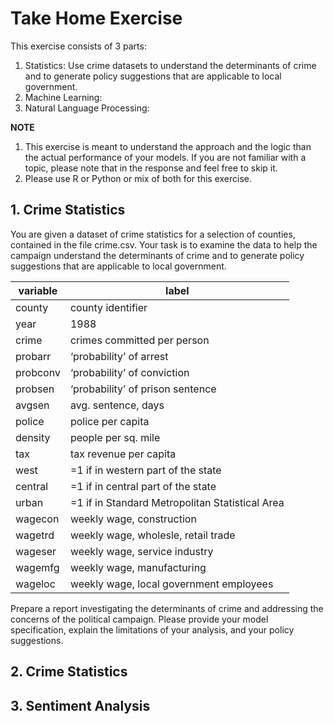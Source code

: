 # Take Home Exercise 

This exercise consists of 3 parts:
1. Statistics: Use crime datasets to understand the determinants of crime and to generate policy suggestions that are applicable to local government.
2. Machine Learning:
3. Natural Language Processing:

**NOTE**
1. This exercise is meant to understand the approach and the logic than the actual performance of your models.  If you are not familiar with a topic, please note that in the response and feel free to skip it. 
2. Please use R or Python or mix of both for this exercise.



## 1. Crime Statistics 

You are given a dataset of crime statistics for a selection of counties, contained in the file crime.csv.
Your task is to examine the data to help the campaign understand the determinants of crime and to generate policy suggestions that are applicable to local government.

|variable | label  |
|----------|--------|
|county|county identifier|
|year|1988|
|crime|crimes committed per person|
|probarr |‘probability’ of arrest|
|probconv |‘probability’ of conviction|
|probsen |‘probability’ of prison sentence|
|avgsen|avg. sentence, days|
|police|police per capita|
|density |people per sq. mile|
|tax|tax revenue per capita|
|west|=1 if in western part of the state|
|central |=1 if in central part of the state|
|urban |=1 if in Standard Metropolitan Statistical Area| 
|wagecon |weekly wage, construction|
|wagetrd |weekly wage, wholesle, retail trade|
|wageser |weekly wage, service industry|
|wagemfg |weekly wage, manufacturing|
|wageloc |weekly wage, local government employees|

Prepare a report investigating the determinants of crime and addressing the concerns of the political campaign.  Please provide your model specification, explain the limitations of your analysis, and your policy suggestions. 


## 2. Crime Statistics 



## 3. Sentiment Analysis 


